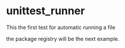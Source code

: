 # unittest_runner

This the first test for automatic running a file

the package registry will be the next example. 

